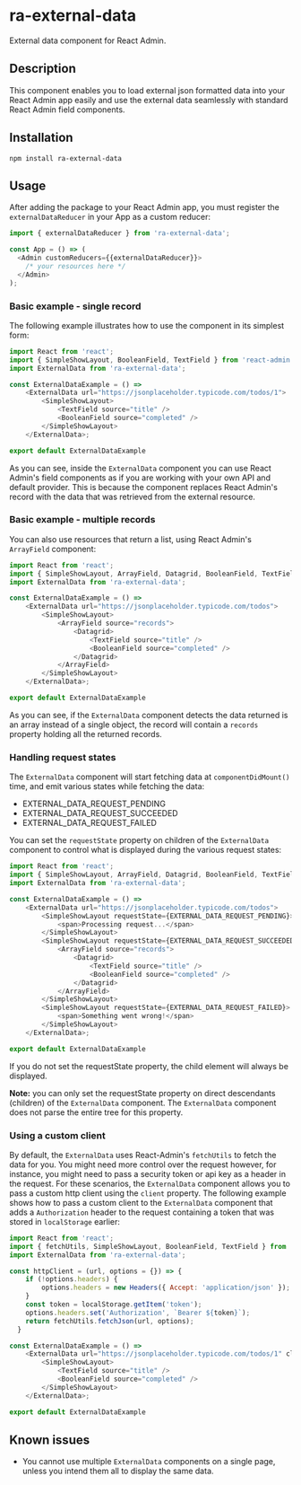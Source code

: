 # ra-external-data
External data component for React Admin.

## Description
This component enables you to load external json formatted data into your React Admin app easily and use the external data seamlessly with
standard React Admin field components.

## Installation
`npm install ra-external-data
`

## Usage
After adding the package to your React Admin app, you must register the `externalDataReducer` in your App as 
a custom reducer:

```javascript
import { externalDataReducer } from 'ra-external-data';

const App = () => (
  <Admin customReducers={{externalDataReducer}}>
	/* your resources here */
  </Admin>  
);
```

### Basic example - single record
The following example illustrates how to use the component in its simplest form:

```javascript
import React from 'react';
import { SimpleShowLayout, BooleanField, TextField } from 'react-admin';
import ExternalData from 'ra-external-data';

const ExternalDataExample = () =>
    <ExternalData url="https://jsonplaceholder.typicode.com/todos/1">
        <SimpleShowLayout>            
            <TextField source="title" />
            <BooleanField source="completed" />
        </SimpleShowLayout>
    </ExternalData>;

export default ExternalDataExample
```

As you can see, inside the `ExternalData` component you can use React Admin's field components as if you are working with your
own API and default provider. This is because the component replaces React Admin's record with the data that was retrieved
from the external resource. 

### Basic example - multiple records
You can also use resources that return a list, using React Admin's `ArrayField` component:

```javascript
import React from 'react';
import { SimpleShowLayout, ArrayField, Datagrid, BooleanField, TextField } from 'react-admin';
import ExternalData from 'ra-external-data';

const ExternalDataExample = () =>
    <ExternalData url="https://jsonplaceholder.typicode.com/todos">
        <SimpleShowLayout>  
            <ArrayField source="records">
                <Datagrid>
                    <TextField source="title" />
                    <BooleanField source="completed" />
                </Datagrid>
            </ArrayField>          
        </SimpleShowLayout>
    </ExternalData>;

export default ExternalDataExample
```

As you can see, if the `ExternalData` component detects the data returned is an array instead of a single object, the record 
will contain a `records` property holding all the returned records.

### Handling request states
The `ExternalData` component will start fetching data at `componentDidMount()` time, and emit various states while fetching the data:
- EXTERNAL_DATA_REQUEST_PENDING
- EXTERNAL_DATA_REQUEST_SUCCEEDED
- EXTERNAL_DATA_REQUEST_FAILED

You can set the `requestState` property on children of the `ExternalData` component to control what is displayed during the various request states:

```javascript
import React from 'react';
import { SimpleShowLayout, ArrayField, Datagrid, BooleanField, TextField } from 'react-admin';
import ExternalData from 'ra-external-data';

const ExternalDataExample = () =>
    <ExternalData url="https://jsonplaceholder.typicode.com/todos">
        <SimpleShowLayout requestState={EXTERNAL_DATA_REQUEST_PENDING}>
            <span>Processing request...</span>
        </SimpleShowLayout>
        <SimpleShowLayout requestState={EXTERNAL_DATA_REQUEST_SUCCEEDED}>  
            <ArrayField source="records">
                <Datagrid>
                    <TextField source="title" />
                    <BooleanField source="completed" />
                </Datagrid>
            </ArrayField>          
        </SimpleShowLayout>
        <SimpleShowLayout requestState={EXTERNAL_DATA_REQUEST_FAILED}>
            <span>Something went wrong!</span>
        </SimpleShowLayout>
    </ExternalData>;

export default ExternalDataExample
```

If you do not set the requestState property, the child element will always be displayed.

**Note:** you can only set the requestState property on direct descendants (children) of the `ExternalData` component. The `ExternalData` component does not parse the entire tree for this property.

### Using a custom client
By default, the `ExternalData` uses React-Admin's `fetchUtils` to fetch the data for you. You might need more control over the request however, for instance, you might need to pass a security token or api key as a header in the request. For these scenarios, the `ExternalData` component allows you to pass a custom http client using the `client` property. The following example shows how to pass a custom client to the `ExternalData` component that adds a `Authorization` header to the request containing a token that was stored in `localStorage` earlier:

```javascript
import React from 'react';
import { fetchUtils, SimpleShowLayout, BooleanField, TextField } from 'react-admin';
import ExternalData from 'ra-external-data';

const httpClient = (url, options = {}) => {
    if (!options.headers) {
        options.headers = new Headers({ Accept: 'application/json' });
    }
    const token = localStorage.getItem('token');
    options.headers.set('Authorization', `Bearer ${token}`);
    return fetchUtils.fetchJson(url, options);
  }

const ExternalDataExample = () =>
    <ExternalData url="https://jsonplaceholder.typicode.com/todos/1" client={httpClient}>        
        <SimpleShowLayout>  
            <TextField source="title" />
            <BooleanField source="completed" />
        </SimpleShowLayout>
    </ExternalData>;

export default ExternalDataExample
```

## Known issues
- You cannot use multiple `ExternalData` components on a single page, unless you intend them all to display the same data.